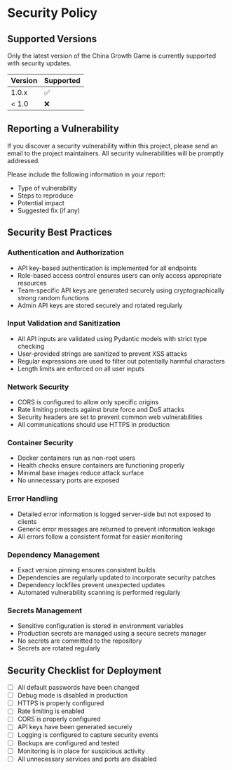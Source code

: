 # Security Policy

## Supported Versions

Only the latest version of the China Growth Game is currently supported with security updates.

| Version | Supported          |
| ------- | ------------------ |
| 1.0.x   | :white_check_mark: |
| < 1.0   | :x:                |

## Reporting a Vulnerability

If you discover a security vulnerability within this project, please send an email to the project maintainers. All security vulnerabilities will be promptly addressed.

Please include the following information in your report:

- Type of vulnerability
- Steps to reproduce
- Potential impact
- Suggested fix (if any)

## Security Best Practices

### Authentication and Authorization

- API key-based authentication is implemented for all endpoints
- Role-based access control ensures users can only access appropriate resources
- Team-specific API keys are generated securely using cryptographically strong random functions
- Admin API keys are stored securely and rotated regularly

### Input Validation and Sanitization

- All API inputs are validated using Pydantic models with strict type checking
- User-provided strings are sanitized to prevent XSS attacks
- Regular expressions are used to filter out potentially harmful characters
- Length limits are enforced on all user inputs

### Network Security

- CORS is configured to allow only specific origins
- Rate limiting protects against brute force and DoS attacks
- Security headers are set to prevent common web vulnerabilities
- All communications should use HTTPS in production

### Container Security

- Docker containers run as non-root users
- Health checks ensure containers are functioning properly
- Minimal base images reduce attack surface
- No unnecessary ports are exposed

### Error Handling

- Detailed error information is logged server-side but not exposed to clients
- Generic error messages are returned to prevent information leakage
- All errors follow a consistent format for easier monitoring

### Dependency Management

- Exact version pinning ensures consistent builds
- Dependencies are regularly updated to incorporate security patches
- Dependency lockfiles prevent unexpected updates
- Automated vulnerability scanning is performed regularly

### Secrets Management

- Sensitive configuration is stored in environment variables
- Production secrets are managed using a secure secrets manager
- No secrets are committed to the repository
- Secrets are rotated regularly

## Security Checklist for Deployment

- [ ] All default passwords have been changed
- [ ] Debug mode is disabled in production
- [ ] HTTPS is properly configured
- [ ] Rate limiting is enabled
- [ ] CORS is properly configured
- [ ] API keys have been generated securely
- [ ] Logging is configured to capture security events
- [ ] Backups are configured and tested
- [ ] Monitoring is in place for suspicious activity
- [ ] All unnecessary services and ports are disabled
